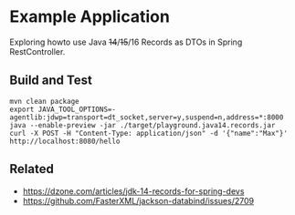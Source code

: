 # Example Application 
Exploring howto use Java ~~14~~/~~15~~/16 Records as DTOs in Spring RestController. 

## Build and Test
```
mvn clean package
export JAVA_TOOL_OPTIONS=-agentlib:jdwp=transport=dt_socket,server=y,suspend=n,address=*:8000
java --enable-preview -jar ./target/playground.java14.records.jar
curl -X POST -H "Content-Type: application/json" -d '{"name":"Max"}' http://localhost:8080/hello 
```

## Related
* https://dzone.com/articles/jdk-14-records-for-spring-devs
* https://github.com/FasterXML/jackson-databind/issues/2709